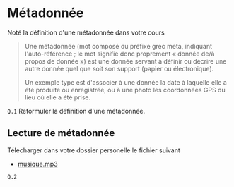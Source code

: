 # Métadonnée

Noté la définition d'une métadonnée dans votre cours 

> Une métadonnée (mot composé du préfixe grec meta, indiquant l'auto-référence ; le mot signifie donc proprement « donnée de/à propos de donnée ») est une donnée servant à définir ou décrire une autre donnée quel que soit son support (papier ou électronique).
>
>Un exemple type est d'associer à une donnée la date à laquelle elle a été produite ou enregistrée, ou à une photo les coordonnées GPS du lieu où elle a été prise.


`Q.1` Reformuler la définition d'une métadonnée.

## Lecture de métadonnée 

Télecharger dans votre dossier personelle le fichier suivant 
- [musique.mp3](./musique.mp3)

`Q.2` 
